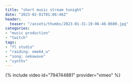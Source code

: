 ```yaml
---
title: "short music stream tonight"
date: "2023-02-01T01:06:46Z"
header:
  teaser: "/assets/thumbs/2023-01-31-19-06-46-0600.jpg"
categories:
- "music production"
- "twitch"
tags:
- "fl studio"
- "raiding: nme64_u"
- "song: nekowave"
- "synthv"
---
```

{% include video id="794744881" provider="vimeo" %}
